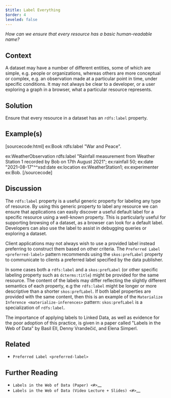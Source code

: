 ```yaml
---
$title: Label Everything
$order: 4
leveled: false
---
```


*How can we ensure that every resource has a basic human-readable name?*

## Context

A dataset may have a number of different entities, some of which are simple, e.g. people or organizations, whereas others are more conceptual or complex, e.g. an observation made at a particular point in time, under specific conditions. It may not always be clear to a developer, or a user exploring a graph in a browser, what a particular resource represents.

## Solution

Ensure that every resource in a dataset has an `rdfs:label` property.

## Example(s)

[sourcecode:html]
ex:Book
  rdfs:label "War and Peace".

ex:WeatherObservation
  rdfs:label "Rainfall measurement from Weather Station 1 recorded by Bob on 17th August 2021";
  ex:rainfall 50;
  ex:date "2021-08-17"^^xsd:date
  ex:location ex:WeatherStation1;
  ex:experimenter ex:Bob.
[/sourcecode]

## Discussion

The `rdfs:label` property is a useful generic property for labeling any type of resource. By using this generic property to label any resource we can ensure that applications can easily discover a useful default label for a specific resource using a well-known property. This is particularly useful for supporting browsing of a dataset, as a browser can look for a default label. Developers can also use the label to assist in debugging queries or exploring a dataset.

Client applications may not always wish to use a provided label instead preferring to construct them based on other criteria. The `Preferred Label <preferred-label>` pattern recommends using the `skos:prefLabel` property to communicate to clients a preferred label specified by the data publisher.

In some cases both a `rdfs:label` and a `skos:prefLabel` (or other specific labeling property such as `dcterms:title`) might be provided for the same resource. The content of the labels may differ reflecting the slightly different semantics of each property, e.g the `rdfs:label` might be longer or more descriptive than a shorter `skos:prefLabel`. If both label properties are provided with the same content, then this is an example of the `Materialize Inference <materialize-inferences>` pattern: `skos:prefLabel` is a specialization of `rdfs:label`.

The importance of applying labels to Linked Data, as well as evidence for the poor adoption of this practice, is given in a paper called "Labels in the Web of Data" by Basil Ell, Denny Vrandečić, and Elena Simperl.

## Related

- `Preferred Label <preferred-label>`

## Further Reading

- `Labels in the Web of Data (Paper) <#>`__
- `Labels in the Web of Data (Video Lecture + Slides) <#>`__
